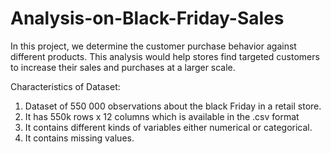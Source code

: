 # Analysis-on-Black-Friday-Sales
In this project, we determine the customer purchase behavior against different products. This analysis would help stores find targeted customers to increase their sales and purchases at a larger scale.

Characteristics of Dataset:
1. Dataset of 550 000 observations about the black Friday in a retail store.
2. It has 550k rows x 12 columns which is available in the .csv format
3. It contains different kinds of variables either numerical or categorical. 
4. It contains missing values.



